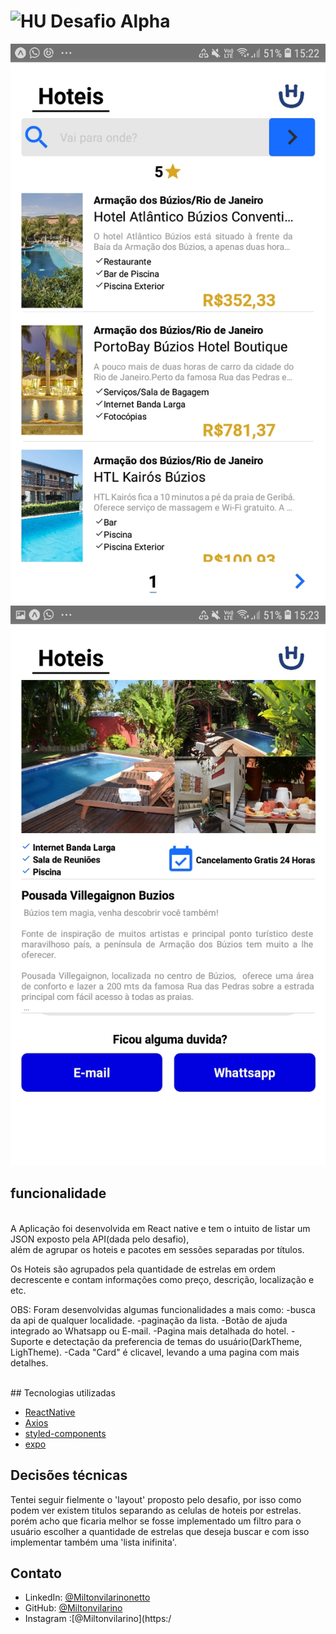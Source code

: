 # <img src="https://avatars1.githubusercontent.com/u/7063040?v=4&s=200.jpg" alt="HU" width="24" /> Desafio Alpha

<img src="./alpha-challenge/src/assets/ex1.jpg" alt="Challange accepted" />
<img src="./alpha-challenge/src/assets/ex2.jpg" alt="Challange accepted" />


## funcionalidade
<br>
A Aplicação foi desenvolvida em React native e tem o intuito de listar um JSON exposto pela API(dada pelo desafio), <br>
além de agrupar os hoteis e pacotes em sessões separadas por títulos.

Os Hoteis são agrupados pela quantidade de estrelas em ordem decrescente e contam
informações como preço, descrição, localização e etc.

OBS: Foram desenvolvidas algumas funcionalidades a mais como:
-busca da api de qualquer localidade.
-paginação da lista.
-Botão de ajuda integrado ao Whatsapp ou E-mail.
-Pagina mais detalhada do hotel.
-Suporte e detectação da preferencia de temas do usuário(DarkTheme, LighTheme).
-Cada "Card" é clicavel, levando a uma pagina com mais detalhes.

<br>
## Tecnologias utilizadas

- [ReactNative](https://reactnative.dev/)
- [Axios](https://github.com/axios/axios#axios)
- [styled-components](https://styled-components.com/)
- [expo](https://expo.io/)

## Decisões técnicas

Tentei seguir fielmente o 'layout' proposto pelo desafio, por isso como podem ver
existem titulos separando as celulas de hoteis por estrelas. porém acho que ficaria melhor
se fosse implementado um filtro para o usuário escolher a quantidade de estrelas que deseja buscar
e com isso implementar também uma 'lista inifinita'.

## Contato

- LinkedIn: [@Miltonvilarinonetto](https://www.linkedin.com/miltonvilarinonetto/)
- GitHub: [@Miltonvilarino](https://github.com/Miltonvilarino)
- Instagram :[@Miltonvilarino](https:/
